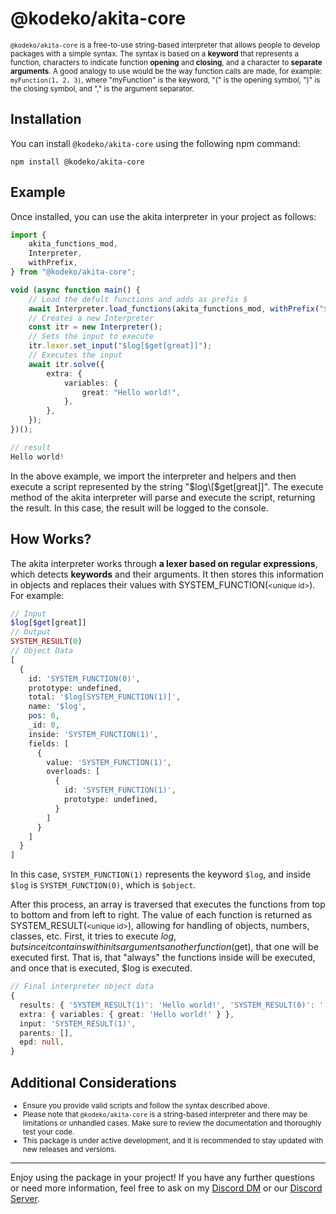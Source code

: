 # **@kodeko/akita-core**

<small>`@kodeko/akita-core` is a free-to-use string-based interpreter that allows people to develop packages with a simple syntax. The syntax is based on a **keyword** that represents a function, characters to indicate function **opening** and **closing**, and a character to **separate arguments**. A good analogy to use would be the way function calls are made, for example: `myFunction(1, 2, 3)`, where "myFunction" is the keyword, "(" is the opening symbol, ")" is the closing symbol, and "," is the argument separator.
</small>

## Installation

You can install `@kodeko/akita-core` using the following npm command:

```shell
npm install @kodeko/akita-core
```

## Example

Once installed, you can use the akita interpreter in your project as follows:

```ts
import {
	akita_functions_mod,
	Interpreter,
	withPrefix,
} from "@kodeko/akita-core";

void (async function main() {
	// Load the defult functions and adds as prefix $
	await Interpreter.load_functions(akita_functions_mod, withPrefix("$"));
	// Creates a new Interpreter
	const itr = new Interpreter();
	// Sets the input to execute
	itr.lexer.set_input("$log[$get[great]]");
	// Executes the input
	await itr.solve({
		extra: {
			variables: {
				great: "Hello world!",
			},
		},
	});
})();
```

```ts
// result
Hello world!
```

In the above example, we import the interpreter and helpers and then execute a script represented by the string "$log\[$get\[great]]". The execute method of the akita interpreter will parse and execute the script, returning the result. In this case, the result will be logged to the console.

## How Works?

The akita interpreter works through **a lexer based on regular expressions**, which detects **keywords** and their arguments. It then stores this information in objects and replaces their values with SYSTEM_FUNCTION(<small>\<unique id></small>). For example:

```php
// Input
$log[$get[great]]
// Output
SYSTEM_RESULT(0)
// Object Data
[
  {
    id: 'SYSTEM_FUNCTION(0)',
    prototype: undefined,
    total: '$log[SYSTEM_FUNCTION(1)]',
    name: '$log',
    pos: 0,
    _id: 0,
    inside: 'SYSTEM_FUNCTION(1)',
    fields: [
      {
        value: 'SYSTEM_FUNCTION(1)',
        overloads: [
          {
            id: 'SYSTEM_FUNCTION(1)',
            prototype: undefined,
          }
        ]
      }
    ]
  }
]
```

In this case, `SYSTEM_FUNCTION(1)` represents the keyword `$log`, and inside `$log` is `SYSTEM_FUNCTION(0)`, which is `$object`.

After this process, an array is traversed that executes the functions from top to bottom and from left to right. The value of each function is returned as SYSTEM_RESULT(<small>\<unique id></small>), allowing for handling of objects, numbers, classes, etc.
First, it tries to execute $log, but since it contains within its arguments another function ($get), that one will be executed first. That is, that "always" the functions inside will be executed, and once that is executed, $log is executed.

```ts
// Final interpreter object data
{
  results: { 'SYSTEM_RESULT(1)': 'Hello world!', 'SYSTEM_RESULT(0)': '' },
  extra: { variables: { great: 'Hello world!' } },
  input: 'SYSTEM_RESULT(1)',
  parents: [],
  epd: null,
}
```

## Additional Considerations

<small>
  <ul>
    <li>
      Ensure you provide valid scripts and follow the syntax described above.
    </li>
    <li>
      Please note that <code>@kodeko/akita-core</code> is a string-based interpreter and there may be limitations or unhandled cases. Make sure to review the documentation and thoroughly test your code.
    </li>
    <li>
      This package is under active development, and it is recommended to stay updated with new releases and versions.
    </li>
  </ul>
</small>

- - -

Enjoy using the package in your project! If you have any further questions or need more information, feel free to ask on my [Discord DM](https://discord.com/users/788869971073040454) or our [Discord Server](https://discord.gg/MYZbyRYaxF).
